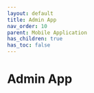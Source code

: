 ```yaml
---
layout: default
title: Admin App
nav_order: 10
parent: Mobile Application
has_children: true
has_toc: false
---
```


# Admin App
